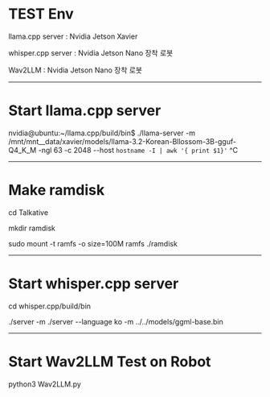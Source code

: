# TEST Env

llama.cpp server : Nvidia Jetson Xavier

whisper.cpp server : Nvidia Jetson Nano 장착 로봇

Wav2LLM : Nvidia Jetson Nano 장착 로봇

---------------------------------------

# Start llama.cpp server

nvidia@ubuntu:~/llama.cpp/build/bin$ ./llama-server -m /mnt/mnt__data/xavier/models/llama-3.2-Korean-Bllossom-3B-gguf-Q4_K_M -ngl 63 -c 2048 --host `hostname -I | awk '{ print $1}'` ^C

-----------------
# Make ramdisk 

cd Talkative

mkdir ramdisk

sudo mount -t ramfs -o size=100M ramfs ./ramdisk

-----------------
# Start  whisper.cpp server   #####

cd whisper.cpp/build/bin

./server -m ./server --language ko -m ../../models/ggml-base.bin

-----------------
# Start Wav2LLM Test on Robot

python3 Wav2LLM.py
